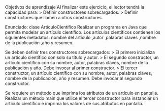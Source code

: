 Objetivos de aprendizaje
Al finalizar este ejercicio, el lector tendrá la capacidad para:
    > Definir constructores sobrecargados.
    > Definir constructores que llamen a otros constructores.

Enunciado: clase ArtículoCientífico
Realizar un programa en Java que permita modelar un artículo científico.
Los artículos científicos contienen los siguientes metadatos: 
    nombre del artículo
    ,autor
    ,palabras claves
    ,nombre de la publicación
    ,año y 
    resumen.

Se deben definir tres constructores sobrecargados:
    	> El primero inicializa un artículo científico con solo su título y autor.
    	> El segundo constructor, un artículo científico con su nombre, autor, palabras claves, nombre de la publicación y año. Debe invocar al primer constructor.
        > El tercer constructor, un artículo científico con su nombre, autor, palabras claves, nombre de la publicación, año y resumen. Debe invocar al segundo constructor.

Se requiere un método que imprima los atributos de un artículo en
pantalla. Realizar un método main que utilice el tercer constructor para
instanciar un artículo científico e imprima los valores de sus atributos en
pantalla.